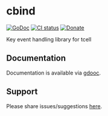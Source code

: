 # cbind
[![GoDoc](https://godoc.org/gitlab.com/tslocum/cbind?status.svg)](https://godoc.org/gitlab.com/tslocum/cbind)
[![CI status](https://gitlab.com/tslocum/cbind/badges/master/pipeline.svg)](https://gitlab.com/tslocum/cbind/commits/master)
[![Donate](https://img.shields.io/liberapay/receives/rocketnine.space.svg?logo=liberapay)](https://liberapay.com/rocketnine.space)

Key event handling library for tcell

## Documentation

Documentation is available via [gdooc](https://godoc.org/gitlab.com/tslocum/cbind).

## Support

Please share issues/suggestions [here](https://gitlab.com/tslocum/cbind/issues).
